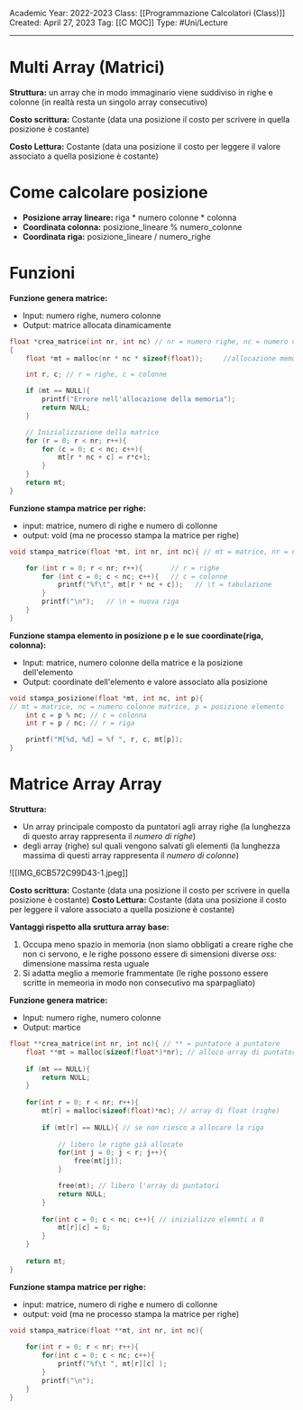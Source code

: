 Academic Year: 2022-2023
Class: [[Programmazione Calcolatori (Class)]]
Created: April 27, 2023
Tag: [[C MOC]]
Type: #Uni/Lecture 

---
# Multi Array (Matrici)

**Struttura:** un array che in modo immaginario viene suddiviso in righe e colonne (in realtà resta un singolo array consecutivo)

**Costo scrittura:** Costante (data una posizione il costo per scrivere in quella posizione è costante)

**Costo Lettura:** Costante (data una posizione il costo per leggere il valore associato a quella posizione è costante)

# Come calcolare posizione
- **Posizione array lineare:** riga * numero colonne * colonna
- **Coordinata colonna:** posizione_lineare %  numero_colonne
- **Coordinata riga:** posizione_lineare / numero_righe

# Funzioni 
**Funzione genera matrice:**
- Input: numero righe, numero colonne
- Output: matrice allocata dinamicamente

```c
float *crea_matrice(int nr, int nc) // nr = numero righe, nc = numero colonne
{
    float *mt = malloc(nr * nc * sizeof(float));     //allocazione memoria matrice

    int r, c; // r = righe, c = colonne

    if (mt == NULL){
        printf("Errore nell'allocazione della memoria");
        return NULL;
    }

    // Inizializzazione della matrice
    for (r = 0; r < nr; r++){
        for (c = 0; c < nc; c++){
            mt[r * nc + c] = r*c+1;
        }
    }
    return mt;
}
```

**Funzione stampa matrice per righe:**
- input: matrice, numero di righe e numero di collonne
- output: void (ma ne processo stampa la matrice per righe)

```c
void stampa_matrice(float *mt, int nr, int nc){ // mt = matrice, nr = numero righe, nc = numero colonne

    for (int r = 0; r < nr; r++){       // r = righe
        for (int c = 0; c < nc; c++){   // c = colonne
            printf("%f\t", mt[r * nc + c]);   // \t = tabulazione
        }
        printf("\n");   // \n = nuova riga
    } 
}
```


**Funzione stampa elemento in posizione p e le sue coordinate(riga, colonna):**
- Input: matrice, numero colonne della matrice e la posizione dell'elemento
- Output: coordinate dell'elemento e valore associato alla posizione
```c
void stampa_posizione(float *mt, int nc, int p){
// mt = matrice, nc = numero colonne matrice, p = posizione elemento
    int c = p % nc; // c = colonna
    int r = p / nc; // r = riga

    printf("M[%d, %d] = %f ", r, c, mt[p]);
}
```


# Matrice Array Array
**Struttura:** 
- Un array principale composto da puntatori agli  array righe (la lunghezza di questo array rappresenta il *numero di righe*)
- degli array (righe) sul quali vengono salvati gli elementi (la lunghezza massima di questi array rappresenta il *numero di colonne*)

![[IMG_6CB572C99D43-1.jpeg]]

**Costo scrittura:** Costante (data una posizione il costo per scrivere in quella posizione è costante)
**Costo Lettura:** Costante (data una posizione il costo per leggere il valore associato a quella posizione è costante)

**Vantaggi rispetto alla sruttura array base:** 
1. Occupa meno spazio in memoria (non siamo obbligati a creare righe che non ci servono, e le righe possono essere di simensioni diverse *oss:* dimensione massima resta uguale
2. Si adatta meglio a memorie frammentate (le righe possono essere scritte in memeoria in modo non consecutivo ma sparpagliato)

**Funzione genera matrice:**
- Input: numero righe, numero colonne
- Output: martice 

```c
float **crea_matrice(int nr, int nc){ // ** = puntatore a puntatore
	float **mt = malloc(sizeof(float*)*nr); // alloco array di puntatori
	
	if (mt == NULL){
		return NULL;
	}
	
	for(int r = 0; r < nr; r++){
		mt[r] = malloc(sizeof(float)*nc); // array di float (righe)
		
		if (mt[r] == NULL){ // se non riesco a allocare la riga
			
            // libero le righe già allocate
			for(int j = 0; j < r; j++){
				free(mt[j]);
			}

			free(mt); // libero l'array di puntatori
			return NULL;
		}
		
		for(int c = 0; c < nc; c++){ // inizializzo elemnti a 0
			mt[r][c] = 0;
		}
	}
	
	return mt;
}
```

**Funzione stampa matrice per righe:**
- input: matrice, numero di righe e numero di collonne
- output: void (ma ne processo stampa la matrice per righe)

```c
void stampa_matrice(float **mt, int nr, int nc){
		
	for(int r = 0; r < nr; r++){
		for(int c = 0; c < nc; c++){
			printf("%f\t ", mt[r][c] );
		}
		printf("\n");
	}
}
```
